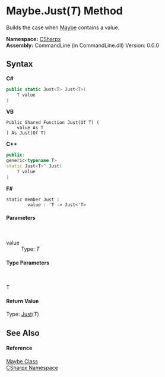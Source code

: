 # Maybe.Just(*T*) Method 
 

Builds the case when <a href="T_CSharpx_Maybe">Maybe</a> contains a value.

**Namespace:**&nbsp;<a href="N_CSharpx">CSharpx</a><br />**Assembly:**&nbsp;CommandLine (in CommandLine.dll) Version: 0.0.0

## Syntax

**C#**<br />
``` C#
public static Just<T> Just<T>(
	T value
)

```

**VB**<br />
``` VB
Public Shared Function Just(Of T) ( 
	value As T
) As Just(Of T)
```

**C++**<br />
``` C++
public:
generic<typename T>
static Just<T>^ Just(
	T value
)
```

**F#**<br />
``` F#
static member Just : 
        value : 'T -> Just<'T> 

```


#### Parameters
&nbsp;<dl><dt>value</dt><dd>Type: *T*<br /></dd></dl>

#### Type Parameters
&nbsp;<dl><dt>T</dt><dd /></dl>

#### Return Value
Type: <a href="T_CSharpx_Just_1">Just</a>(*T*)

## See Also


#### Reference
<a href="T_CSharpx_Maybe">Maybe Class</a><br /><a href="N_CSharpx">CSharpx Namespace</a><br />